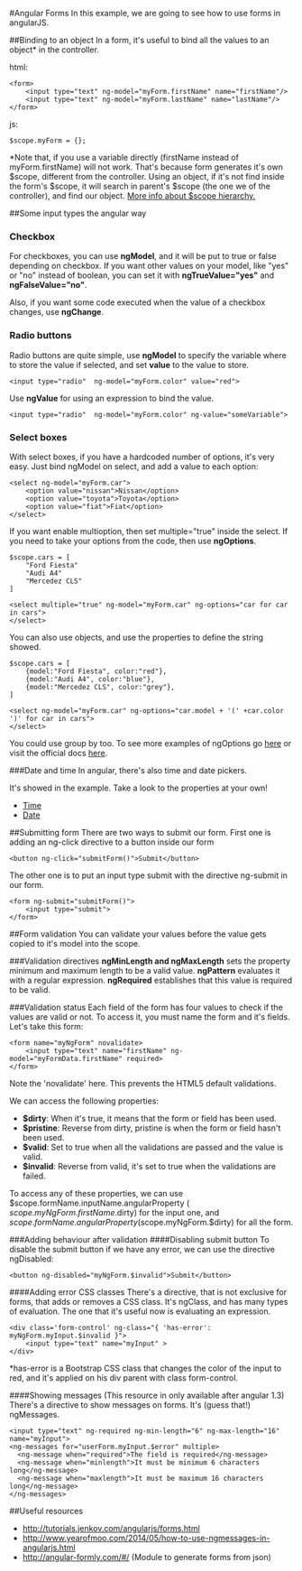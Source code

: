 #Angular Forms
In this example, we are going to see how to use forms in angularJS.

##Binding to an object
In a form, it's useful to bind all the values to an object* in the controller.

html:

    <form>
        <input type="text" ng-model="myForm.firstName" name="firstName"/>
        <input type="text" ng-model="myForm.lastName" name="lastName"/>
    </form>

js:

    $scope.myForm = {};

\*Note that, if you use a variable directly (firstName instead of myForm.firstName) will not work. That's because form generates it's own $scope, different from the controller. Using an object, if it's not find inside the form's $scope, it will search in parent's $scope (the one we of the controller), and find our object. [More info about $scope hierarchy.](https://github.com/angular/angular.js/wiki/Understanding-Scopes)

##Some input types the angular way
### Checkbox
For checkboxes, you can use **ngModel**, and it will be put to true or false depending on checkbox. If you want other values on your model, like "yes" or "no" instead of boolean, you can set it with **ngTrueValue="yes"** and **ngFalseValue="no"**.

Also, if you want some code executed when the value of a checkbox changes, use **ngChange**.

### Radio buttons
Radio buttons are quite simple, use **ngModel** to specify the variable where to store the value if selected, and set **value** to the value to store.

    <input type="radio"  ng-model="myForm.color" value="red">

Use **ngValue** for using an expression to bind the value.

    <input type="radio"  ng-model="myForm.color" ng-value="someVariable">

### Select boxes
With select boxes, if you have a hardcoded number of options, it's very easy. Just bind ngModel on select, and add a value to each option:


    <select ng-model="myForm.car">
        <option value="nissan">Nissan</option>
        <option value="toyota">Toyota</option>
        <option value="fiat">Fiat</option>
    </select>

If you want enable multioption, then set multiple="true" inside the select.
If you need to take your options from the code, then use **ngOptions**.

    $scope.cars = [
        "Ford Fiesta"
        "Audi A4"
        "Mercedez CLS"
    ]

    <select multiple="true" ng-model="myForm.car" ng-options="car for car in cars">
    </select>

You can also use objects, and use the properties to define the string showed.

    $scope.cars = [
        {model:"Ford Fiesta", color:"red"},
        {model:"Audi A4", color:"blue"},
        {model:"Mercedez CLS", color:"grey"},
    ]

    <select ng-model="myForm.car" ng-options="car.model + '(' +car.color ')' for car in cars">
    </select>

You could use group by too. To see more examples of ngOptions go [here](http://odetocode.com/blogs/scott/archive/2013/06/19/using-ngoptions-in-angularjs.aspx) or visit the official docs [here](https://docs.angularjs.org/api/ng/directive/ngOptions).

###Date and time
In angular, there's also time and date pickers.

It's showed in the example. Take a look to the properties at your own!

- [Time](https://docs.angularjs.org/api/ng/input/input%5Btime%5D)
- [Date](https://docs.angularjs.org/api/ng/input/input%5Bdate%5D)

##Submitting form
There are two ways to submit our form. First one is adding an ng-click directive to a button inside our form

    <button ng-click="submitForm()">Submit</button>

The other one is to put an input type submit with the directive ng-submit in our form.

    <form ng-submit="submitForm()">
        <input type="submit">
    </form>

##Form validation
You can validate your values before the value gets copied to it's model into the scope.

###Validation directives
**ngMinLength and ngMaxLength** sets the property minimum and maximum length to be a valid value. **ngPattern** evaluates it with a regular expression. **ngRequired** establishes that this value is required to be valid.

###Validation status
Each field of the form has four values to check if the values are valid or not. To access it, you must name the form and it's fields. Let's take this form:

    <form name="myNgForm" novalidate>
        <input type="text" name="firstName" ng-model="myFormData.firstName" required>
    </form>

Note the 'novalidate' here. This prevents the HTML5 default validations.

We can access the following properties:

- **$dirty**: When it's true, it means that the form or field has been used.
- **$pristine**: Reverse from dirty, pristine is when the form or field hasn't been used.
- **$valid**: Set to true when all the validations are passed and the value is valid.
- **$invalid**: Reverse from valid, it's set to true when the validations are failed.

To access any of these properties, we can use $scope.formName.inputName.angularProperty ( $scope.myNgForm.firstName.$dirty) for the input one, and $scope.formName.angularProperty($scope.myNgForm.$dirty) for all the form.

###Adding behaviour after validation
####Disabling submit button
To disable the submit button if we have any error, we can use the directive ngDisabled:

    <button ng-disabled="myNgForm.$invalid">Submit</button>

####Adding error CSS classes
There's a directive, that is not exclusive for forms, that adds or removes a CSS class. It's ngClass, and has many types of evaluation. The one that it's useful now is evaluating an expression.

    <div class='form-control' ng-class="{ 'has-error': myNgForm.myInput.$invalid }">
        <input type="text" name="myInput" >
    </div>

\*has-error is a Bootstrap CSS class that changes the color of the input to red, and it's applied on his div parent with class form-control.

####Showing messages
(This resource in only available after angular 1.3) There's a directive to show messages on forms. It's (guess that!) ngMessages.

    <input type="text" ng-required ng-min-length="6" ng-max-length="16" name="myInput">
    <ng-messages for="userForm.myInput.$error" multiple>
      <ng-message when="required">The field is required</ng-message>
      <ng-message when="minlength">It must be minimum 6 characters long</ng-message>
      <ng-message when="maxlength">It must be maximum 16 characters long</ng-message>
    </ng-messages>
##Useful resources

- http://tutorials.jenkov.com/angularjs/forms.html
- http://www.yearofmoo.com/2014/05/how-to-use-ngmessages-in-angularjs.html
- http://angular-formly.com/#/ (Module to generate forms from json)
